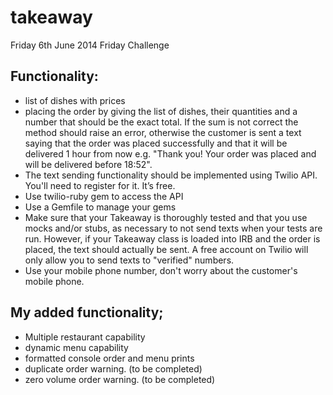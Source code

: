 takeaway
========

Friday 6th June 2014 Friday Challenge

## Functionality:

* list of dishes with prices
* placing the order by giving the list of dishes, their quantities and a number that should be the exact total. 
If the sum is not correct the method should raise an error, otherwise the customer is sent a text saying that 
the order was placed successfully and that it will be delivered 1 hour from now
e.g. "Thank you! Your order was placed and will be delivered before 18:52".
* The text sending functionality should be implemented using Twilio API. You'll need to register for it. It’s free.
* Use twilio-ruby gem to access the API
* Use a Gemfile to manage your gems
* Make sure that your Takeaway is thoroughly tested and that you use mocks and/or stubs, as necessary to not 
send texts when your tests are run. However, if your Takeaway class is loaded into IRB and the order is placed, 
the text should actually be sent. A free account on Twilio will only allow you to send texts to "verified" numbers.
* Use your mobile phone number, don't worry about the customer's mobile phone.

## My added functionality; 
* Multiple restaurant capability
* dynamic menu capability
* formatted console order and menu prints
* duplicate order warning. (to be completed)
* zero volume order warning. (to be completed)
